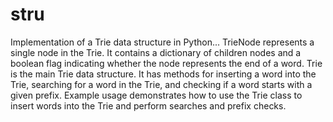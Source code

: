 # stru
Implementation of a Trie data structure in Python...
TrieNode represents a single node in the Trie. It contains a dictionary of children nodes and a boolean flag indicating whether the node represents the end of a word.
Trie is the main Trie data structure. It has methods for inserting a word into the Trie, searching for a word in the Trie, and checking if a word starts with a given prefix.
Example usage demonstrates how to use the Trie class to insert words into the Trie and perform searches and prefix checks.
